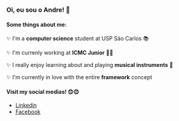 ### Oi, eu sou o Andre! 🔆

<!--
**AndreSFND/AndreSFND** is a ✨ _special_ ✨ repository because its `README.md` (this file) appears on your GitHub profile.
-->
#### Some things about me:
✨ I'm a __computer science__ student at USP São Carlos 📚

✨ I'm currenly working at __ICMC Junior__ 💙💛

✨ I really enjoy learning about and playing __musical instruments__ 🎹

✨ I'm currently in love with the entire __framework__ concept

#### Visit my social medias! 😊😊
- [Linkedin](https://www.linkedin.com/in/andre-sfnd/)
- [Facebook](https://www.facebook.com/andre.sfnd.537/)
